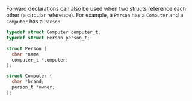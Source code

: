 Forward declarations can also be used when two structs reference each other (a circular reference). For example, a `Person` has a `Computer` and a `Computer` has a `Person`:

```c
typedef struct Computer computer_t;
typedef struct Person person_t;

struct Person {
  char *name;
  computer_t *computer;
};

struct Computer {
  char *brand;
  person_t *owner;
};
```